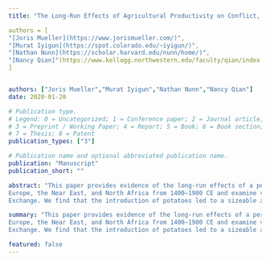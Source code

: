 ```yaml
---
title: "The Long-Run Effects of Agricultural Productivity on Conflict, 1400–1900"

authors = [
"[Joris Mueller](https://www.jorismueller.com/)",
"[Murat Iyigun](https://spot.colorado.edu/~iyigun/)",
"[Nathan Nunn](https://scholar.harvard.edu/nunn/home/)",
"[Nancy Qian]"(https://www.kellogg.northwestern.edu/faculty/qian/index.html/),
]


authors: ["Joris Mueller","Murat Iyigun","Nathan Nunn","Nancy Qian"]
date: 2020-01-20

# Publication type.
# Legend: 0 = Uncategorized; 1 = Conference paper; 2 = Journal article;
# 3 = Preprint / Working Paper; 4 = Report; 5 = Book; 6 = Book section;
# 7 = Thesis; 8 = Patent
publication_types: ["3"]

# Publication name and optional abbreviated publication name.
publication: "Manuscript"
publication_short: ""

abstract: "This paper provides evidence of the long-run effects of a permanent increase in agricultural productivity on conflict. We construct a newly digitized and geo-referenced dataset of battles in
Europe, the Near East, and North Africa from 1400–1900 CE and examine variation in agricultural productivity due to the introduction of potatoes from the Americas to the Old World after the Columbian
Exchange. We find that the introduction of potatoes led to a sizeable and permanent reduction in conflict."

summary: "This paper provides evidence of the long-run effects of a permanent increase in agricultural productivity on conflict. We construct a newly digitized and geo-referenced dataset of battles in
Europe, the Near East, and North Africa from 1400–1900 CE and examine variation in agricultural productivity due to the introduction of potatoes from the Americas to the Old World after the Columbian
Exchange. We find that the introduction of potatoes led to a sizeable and permanent reduction in conflict."

featured: false
---
```

